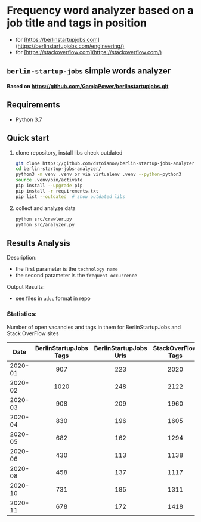 
# Frequency word analyzer based on a job title and tags in position 
 - for [https://berlinstartupjobs.com](https://berlinstartupjobs.com/engineering/)
 - for [https://stackoverflow.com](https://stackoverflow.com/)

## `berlin-startup-jobs` simple words analyzer


#### Based on https://github.com/GamjaPower/berlinstartupjobs.git 


## Requirements

- Python 3.7

## Quick start

1. clone repository, install libs check outdated
    ```sh
    git clone https://github.com/dstoianov/berlin-startup-jobs-analyzer.git
    cd berlin-startup-jobs-analyzer/
    python3 -m venv .venv or via virtualenv .venv --python=python3
    source .venv/bin/activate
    pip install --upgrade pip
    pip install -r requirements.txt
    pip list --outdated  # show outdated libs
    ```
1. collect and analyze data
    ```sh
    python src/crawler.py
    python src/analyzer.py
    ```


## Results Analysis

Description:

- the first parameter is the `technology name` 
- the second parameter is the `frequent occurrence`

Output Results:
 - see files in `adoc` format in repo


###  Statistics:
 
Number of open vacancies and tags in them for BerlinStartupJobs and Stack OverFlow sites

| Date   | BerlinStartupJobs Tags |  BerlinStartupJobs Urls | StackOverFlow Tags  |  StackOverFlow Urls |
|----------|:-------------:|:------:|:----:|:----:|
| 2020-01| 907| 223| 2020| 485 |
| 2020-02| 1020| 248| 2122| 506 |
| 2020-03| 908| 209| 1960| 473 |
| 2020-04| 830| 196| 1605| 390 |
| 2020-05| 682| 162| 1294| 318 |
| 2020-06| 430| 113| 1138| 278 |
| 2020-08| 458| 137| 1117| 281 |
| 2020-10| 731| 185| 1311| 313 |
| 2020-11| 678| 172| 1418| 337 |

